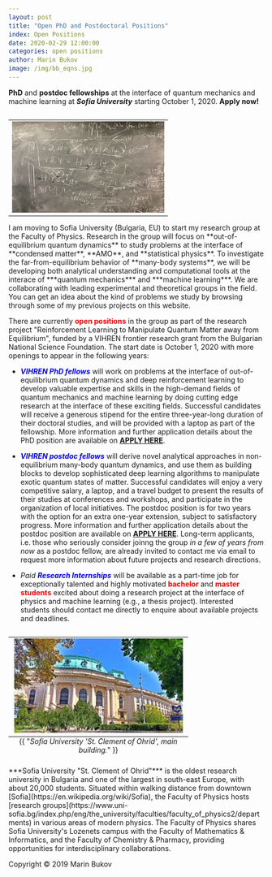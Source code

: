 ```yaml
---
layout: post
title: "Open PhD and Postdoctoral Positions" 
index: Open Positions
date: 2020-02-29 12:00:00
categories: open positions
author: Marin Bukov
image: /img/bb_eqns.jpg 
---
```

**PhD** and **postdoc fellowships** at the interface of quantum mechanics and machine learning at ***Sofia University*** starting October 1, 2020. **Apply now!**


<table class="image" align="right">
<tr><td><img src="/img/bb_eqns.jpg" alt="SU" description="Drawing" style="width: 300px;height: 180px; max-width:300%;"/></td></tr>
</table>
I am moving to Sofia University (Bulgaria, EU) to start my research group at the Faculty of Physics. Research in the group will focus on **out-of-equilibrium quantum dynamics** to study problems at the interface of **condensed matter**, **AMO**, and **statistical physics**. To investigate the far-from-equilibrium behavior of **many-body systems**, we will be developing both analytical understanding and computational tools at the interace of ***quantum mechanics*** and ***machine learning***. We are collaborating with leading experimental and theoretical groups in the field. You can get an idea about the kind of problems we study by browsing through some of my previous projects on this website. 


There are currently <span style="color:red">**open positions**</span> in the group as part of the research project "Reinforcement Learning to Manipulate Quantum Matter away from Equilibrium", funded by a VIHREN frontier research grant from the Bulgarian National Science Foundation. The start date is October 1, 2020 with more openings to appear in the following years:  

* <span style="color:blue">***VIHREN PhD fellows***</span> will work on problems at the interface of out-of-equilibrium quantum dynamics and deep reinforcement learning to develop valuable expertise and skills in the high-demand fields of quantum mechanics and machine learning by doing cutting edge research at the interface of these exciting fields. Successful candidates will receive a generous stipend for the entire three-year-long duration of their doctoral studies, and will be provided with a laptop as part of the fellowship. More information and further application details about the PhD position are available on [**APPLY HERE**]({{site.baseurl}}/PhD_opening/).


* <span style="color:blue">***VIHREN postdoc fellows***</span> will derive novel analytical approaches in non-equilibrium many-body quantum dynamics, and use them as building blocks to develop sophisticated deep learning algorithms to manipulate exotic quantum states of matter. Successful candidates will enjoy a very competitive salary, a laptop, and a travel budget to present the results of their studies at conferences and workshops, and participate in the organization of local initiatives. The postdoc position is for two years with the option for an extra one-year extension, subject to satisfactory progress. More information and further application details about the postdoc position are available on [**APPLY HERE**]({{site.baseurl}}/postdoc_opening/). Long-term applicants, i.e. those who seriously consider joinng the group *in a few of years from now* as a postdoc fellow, are already invited to contact me via email to request more information about future projects and research directions. 


* *Paid* <span style="color:blue">***Research Internships***</span> will be available as a part-time job for exceptionally talented and highly motivated <span style="color:red">**bachelor**</span> and <span style="color:red">**master students**</span> excited about doing a research project at the interface of physics and machine learning (e.g., a thesis project). Interested students should contact me directly to enquire about available projects and deadlines. 


<table class="image" align="right">
<caption align="bottom">{{ "<i>Sofia University 'St. Clement of Ohrid', main building.</i>" }}</caption>
<tr><td><img src="/img/SU_image.jpeg" alt="SU" description="Drawing" style="width: 340px; max-width:340%;"/></td></tr>
</table>
***Sofia University "St. Clement of Ohrid"*** is the oldest research university in Bulgaria and one of the largest in south-east Europe, with about 20,000 students. Situated within walking distance from downtown [Sofia](https://en.wikipedia.org/wiki/Sofia), the Faculty of Physics hosts [research groups](https://www.uni-sofia.bg/index.php/eng/the_university/faculties/faculty_of_physics2/departments) in various areas of modern physics. The Faculty of Physics shares Sofia University's Lozenets campus with the Faculty of Mathematics & Informatics, and the Faculty of Chemistry & Pharmacy, providing opportunities for interdisciplinary collaborations. 


Copyright © 2019 Marin Bukov